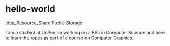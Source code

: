 # hello-world
Idea_Resource_Share Public Storage

I am a student at UoPeople working on a BSc in Computer Science 
and here to learn the ropes as part of a course on Computer Graphics. 

